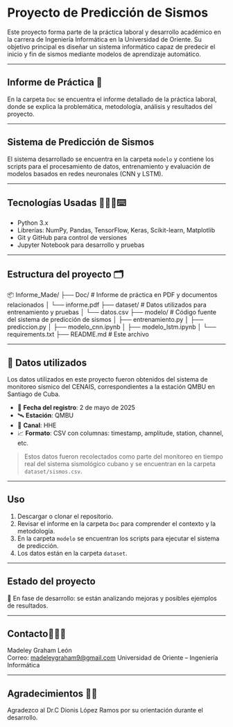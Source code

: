 # Proyecto de Predicción de Sismos

Este proyecto forma parte de la práctica laboral y desarrollo académico en la carrera de Ingeniería Informática en la Universidad de Oriente. Su objetivo principal es diseñar un sistema informático capaz de predecir el inicio y fin de sismos mediante modelos de aprendizaje automático.

---

## Informe de Práctica 📜

En la carpeta `Doc` se encuentra el informe detallado de la práctica laboral, donde se explica la problemática, metodología, análisis y resultados del proyecto.

---

## Sistema de Predicción de Sismos

El sistema desarrollado se encuentra en la carpeta `modelo` y contiene los scripts para el procesamiento de datos, entrenamiento y evaluación de modelos basados en redes neuronales (CNN y LSTM).

---

## Tecnologías Usadas 👩🏽‍💻⌨️

- Python 3.x  
- Librerías: NumPy, Pandas, TensorFlow, Keras, Scikit-learn, Matplotlib  
- Git y GitHub para control de versiones  
- Jupyter Notebook para desarrollo y pruebas  

---

## Estructura del proyecto 🗂️
📦 Informe_Made/
├── Doc/                   # Informe de práctica en PDF y documentos relacionados
│   └── informe.pdf
├── dataset/               # Datos utilizados para entrenamiento y pruebas
│   └── datos.csv
├── modelo/                # Código fuente del sistema de predicción de sismos
│   ├── entrenamiento.py
│   ├── prediccion.py
│   ├── modelo_cnn.ipynb
│   ├── modelo_lstm.ipynb
│   └── requirements.txt
├── README.md              # Este archivo

---

## 📂 Datos utilizados

Los datos utilizados en este proyecto fueron obtenidos del sistema de monitoreo sísmico del CENAIS, correspondientes a la estación QMBU en Santiago de Cuba.

- 📅 **Fecha del registro**: 2 de mayo de 2025
- 🛰️ **Estación**: QMBU
- 📡 **Canal**: HHE
- 📈 **Formato**: CSV con columnas: timestamp, amplitude, station, channel, etc.

> Estos datos fueron recolectados como parte del monitoreo en tiempo real del sistema sismológico cubano y se encuentran en la carpeta `dataset/sismos.csv`.

---

## Uso 

1. Descargar o clonar el repositorio.  
2. Revisar el informe en la carpeta `Doc` para comprender el contexto y la metodología.  
3. En la carpeta `modelo` se encuentran los scripts para ejecutar el sistema de predicción.  
4. Los datos están en la carpeta `dataset`.

---

## Estado del proyecto

🚧 En fase de desarrollo: se están analizando mejoras y posibles ejemplos de resultados.

---

## Contacto👩🏽‍🏫

Madeley Graham León  
Correo: madeleygraham9@gmail.com
Universidad de Oriente – Ingeniería Informática

---

## Agradecimientos 👏🏽

Agradezco al Dr.C Dionis López Ramos por su orientación durante el desarrollo.
